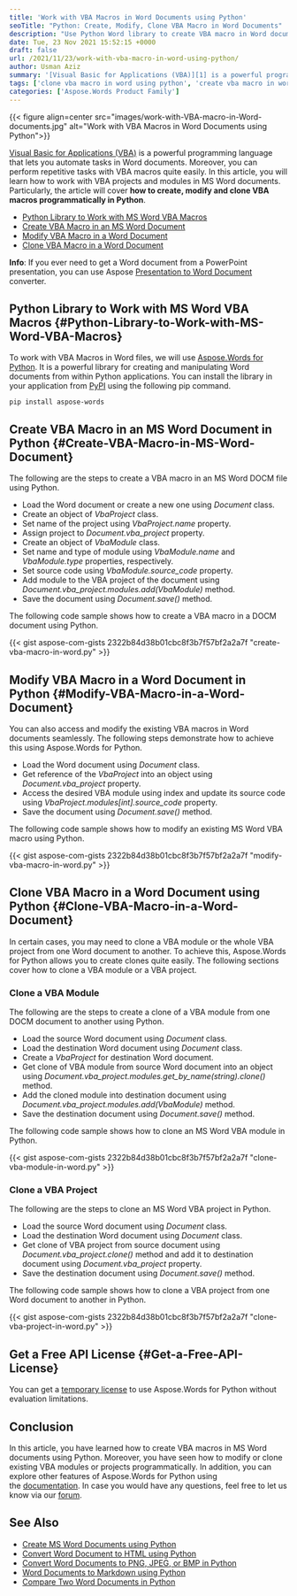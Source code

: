 ```yaml
---
title: 'Work with VBA Macros in Word Documents using Python'
seoTitle: "Python: Create, Modify, Clone VBA Macro in Word Documents"
description: "Use Python Word library to create VBA macro in Word documents in Python. Modify and clone VBA modules or projects in Word documents dynamically."
date: Tue, 23 Nov 2021 15:52:15 +0000
draft: false
url: /2021/11/23/work-with-vba-macro-in-word-using-python/
author: Usman Aziz
summary: '[Visual Basic for Applications (VBA)][1] is a powerful programming language that lets you automate tasks in Word documents. Moreover, you can perform repetitive tasks with VBA macros quite easily. In this article, you will learn how to work with VBA projects and modules in MS Word documents. Particularly, the article will cover **how to create, modify and clone VBA macros programmatically in Python**.'
tags: ['clone vba macro in word using python', 'create vba macro in word using python', 'manipulate vba macro in word using python', 'modify vba macro in word using python']
categories: ['Aspose.Words Product Family']
---
```




{{< figure align=center src="images/work-with-VBA-macro-in-Word-documents.jpg" alt="Work with VBA Macros in Word Documents using Python">}}


[Visual Basic for Applications (VBA)][2] is a powerful programming language that lets you automate tasks in Word documents. Moreover, you can perform repetitive tasks with VBA macros quite easily. In this article, you will learn how to work with VBA projects and modules in MS Word documents. Particularly, the article will cover **how to create, modify and clone VBA macros programmatically in Python**.

*   [Python Library to Work with MS Word VBA Macros][3]
*   [Create VBA Macro in an MS Word Document][4]
*   [Modify VBA Macro in a Word Document][5]
*   [Clone VBA Macro in a Word Document][6]

**Info**: If you ever need to get a Word document from a PowerPoint presentation, you can use Aspose [Presentation to Word Document][7] converter.

## Python Library to Work with MS Word VBA Macros {#Python-Library-to-Work-with-MS-Word-VBA-Macros}

To work with VBA Macros in Word files, we will use [Aspose.Words for Python][8]. It is a powerful library for creating and manipulating Word documents from within Python applications. You can install the library in your application from [PyPI][9] using the following pip command.

```
pip install aspose-words
```

## Create VBA Macro in an MS Word Document in Python {#Create-VBA-Macro-in-MS-Word-Document}

The following are the steps to create a VBA macro in an MS Word DOCM file using Python.

*   Load the Word document or create a new one using _Document_ class.
*   Create an object of _VbaProject_ class.
*   Set name of the project using _VbaProject.name_ property.
*   Assign project to _Document.vba\_project_ property.
*   Create an object of _VbaModule_ class.
*   Set name and type of module using _VbaModule.name_ and _VbaModule.type_ properties, respectively.
*   Set source code using _VbaModule.source\_code_ property.
*   Add module to the VBA project of the document using _Document.vba\_project.modules.add(VbaModule)_ method.
*   Save the document using _Document.save()_ method.

The following code sample shows how to create a VBA macro in a DOCM document using Python.

{{< gist aspose-com-gists 2322b84d38b01cbc8f3b7f57bf2a2a7f "create-vba-macro-in-word.py" >}}

## Modify VBA Macro in a Word Document in Python {#Modify-VBA-Macro-in-a-Word-Document}

You can also access and modify the existing VBA macros in Word documents seamlessly. The following steps demonstrate how to achieve this using Aspose.Words for Python.

*   Load the Word document using _Document_ class.
*   Get reference of the _VbaProject_ into an object using _Document.vba\_project_ property.
*   Access the desired VBA module using index and update its source code using _VbaProject.modules\[int\].source\_code_ property.
*   Save the document using _Document.save()_ method.

The following code sample shows how to modify an existing MS Word VBA macro using Python.

{{< gist aspose-com-gists 2322b84d38b01cbc8f3b7f57bf2a2a7f "modify-vba-macro-in-word.py" >}}

## Clone VBA Macro in a Word Document using Python {#Clone-VBA-Macro-in-a-Word-Document}

In certain cases, you may need to clone a VBA module or the whole VBA project from one Word document to another. To achieve this, Aspose.Words for Python allows you to create clones quite easily. The following sections cover how to clone a VBA module or a VBA project.

### Clone a VBA Module

The following are the steps to create a clone of a VBA module from one DOCM document to another using Python.

*   Load the source Word document using _Document_ class.
*   Load the destination Word document using _Document_ class.
*   Create a _VbaProject_ for destination Word document.
*   Get clone of VBA module from source Word document into an object using _Document.vba\_project.modules.get\_by\_name(string).clone()_ method.
*   Add the cloned module into destination document using _Document.vba\_project.modules.add(VbaModule)_ method.
*   Save the destination document using _Document.save()_ method.

The following code sample shows how to clone an MS Word VBA module in Python.

{{< gist aspose-com-gists 2322b84d38b01cbc8f3b7f57bf2a2a7f "clone-vba-module-in-word.py" >}}

### Clone a VBA Project

The following are the steps to clone an MS Word VBA project in Python.

*   Load the source Word document using _Document_ class.
*   Load the destination Word document using _Document_ class.
*   Get clone of VBA project from source document using _Document.vba\_project.clone()_ method and add it to destination document using _Document.vba\_project_ property.
*   Save the destination document using _Document.save()_ method.

The following code sample shows how to clone a VBA project from one Word document to another in Python.

{{< gist aspose-com-gists 2322b84d38b01cbc8f3b7f57bf2a2a7f "clone-vba-project-in-word.py" >}}

## Get a Free API License {#Get-a-Free-API-License}

You can get a [temporary license][10] to use Aspose.Words for Python without evaluation limitations.

## Conclusion

In this article, you have learned how to create VBA macros in MS Word documents using Python. Moreover, you have seen how to modify or clone existing VBA modules or projects programmatically. In addition, you can explore other features of Aspose.Words for Python using the [documentation][11]. In case you would have any questions, feel free to let us know via our [forum][12].

## See Also

*   [Create MS Word Documents using Python][13]
*   [Convert Word Document to HTML using Python][14]
*   [Convert Word Documents to PNG, JPEG, or BMP in Python][15]
*   [Word Documents to Markdown using Python][16]
*   [Compare Two Word Documents in Python][17]




[1]: https://en.wikipedia.org/wiki/Visual_Basic_for_Applications
[2]: https://en.wikipedia.org/wiki/Visual_Basic_for_Applications
[3]: #Python-Library-to-Work-with-MS-Word-VBA-Macros
[4]: #Create-VBA-Macro-in-MS-Word-Document
[5]: #Modify-VBA-Macro-in-a-Word-Document
[6]: #Clone-VBA-Macro-in-a-Word-Document
[7]: https://products.aspose.app/slides/conversion/ppt-to-word
[8]: https://products.aspose.com/words/python/
[9]: https://pypi.org/project/aspose-words/
[10]: https://purchase.aspose.com/temporary-license
[11]: https://docs.aspose.com/words/python/product-overview/
[12]: https://forum.aspose.com/
[13]: https://blog.aspose.com/2021/10/28/create-word-documents-using-python/
[14]: https://blog.aspose.com/2021/11/01/convert-word-to-html-in-python/
[15]: https://blog.aspose.com/2021/11/04/convert-word-to-png-jpg-bmp-in-python/
[16]: https://blog.aspose.com/2021/11/05/convert-word-to-markdown-using-python/
[17]: https://blog.aspose.com/2021/11/11/compare-two-word-documents-in-python/




